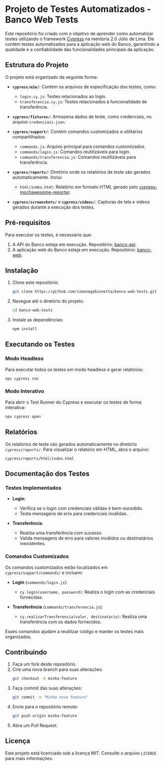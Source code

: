 # Projeto de Testes Automatizados - Banco Web Tests

Este repositório foi criado com o objetivo de aprender como automatizar testes utilizando o framework [Cypress](https://www.cypress.io/) na mentoria 2.0 Júlio de Lima. Ele contém testes automatizados para a aplicação web do Banco, garantindo a qualidade e a confiabilidade das funcionalidades principais da aplicação.

## Estrutura do Projeto

O projeto está organizado da seguinte forma:

- **`cypress/e2e/`**: Contém os arquivos de especificação dos testes, como:
  - `login.cy.js`: Testes relacionados ao login.
  - `transferencia.cy.js`: Testes relacionados à funcionalidade de transferência.

- **`cypress/fixtures/`**: Armazena dados de teste, como credenciais, no arquivo `credenciais.json`.

- **`cypress/support/`**: Contém comandos customizados e utilitários compartilhados:
  - `commands.js`: Arquivo principal para comandos customizados.
  - `commands/login.js`: Comandos reutilizáveis para login.
  - `commands/transferencia.js`: Comandos reutilizáveis para transferência.

- **`cypress/reports/`**: Diretório onde os relatórios de teste são gerados automaticamente. Inclui:
  - `html/index.html`: Relatório em formato HTML gerado pelo [cypress-mochawesome-reporter](https://github.com/cypress-io/cypress-mochawesome-reporter).

- **`cypress/screenshots/`** e **`cypress/videos/`**: Capturas de tela e vídeos gerados durante a execução dos testes.

## Pré-requisitos

Para executar os testes, é necessário que:

1. A API do Banco esteja em execução. Repositório: [banco-api](https://github.com/juliodelimas/banco-api).
2. A aplicação web do Banco esteja em execução. Repositório: [banco-web](https://github.com/juliodelimas/banco-web).

## Instalação

1. Clone este repositório:
   ```bash
   git clone https://github.com/simonegabionetta/banco-web-tests.git
   ```

2. Navegue até o diretório do projeto:
   ```bash
   cd banco-web-tests
   ```

3. Instale as dependências:
   ```bash
   npm install
   ```

## Executando os Testes

### Modo Headless
Para executar todos os testes em modo headless e gerar relatórios:
```bash
npx cypress run
```

### Modo Interativo
Para abrir o Test Runner do Cypress e executar os testes de forma interativa:
```bash
npx cypress open
```

## Relatórios

Os relatórios de teste são gerados automaticamente no diretório `cypress/reports/`. Para visualizar o relatório em HTML, abra o arquivo:
```
cypress/reports/html/index.html
```

## Documentação dos Testes

### Testes Implementados

- **Login**:
  - Verifica se o login com credenciais válidas é bem-sucedido.
  - Testa mensagens de erro para credenciais inválidas.

- **Transferência**:
  - Realiza uma transferência com sucesso.
  - Valida mensagens de erro para valores inválidos ou destinatários inexistentes.

### Comandos Customizados

Os comandos customizados estão localizados em `cypress/support/commands/` e incluem:

- **Login** (`commands/login.js`):
  - `cy.login(username, password)`: Realiza o login com as credenciais fornecidas.

- **Transferência** (`commands/transferencia.js`):
  - `cy.realizarTransferencia(valor, destinatario)`: Realiza uma transferência com os dados fornecidos.

Esses comandos ajudam a reutilizar código e manter os testes mais organizados.

## Contribuindo

1. Faça um fork deste repositório.
2. Crie uma nova branch para suas alterações:
   ```bash
   git checkout -b minha-feature
   ```
3. Faça commit das suas alterações:
   ```bash
   git commit -m "Minha nova feature"
   ```
4. Envie para o repositório remoto:
   ```bash
   git push origin minha-feature
   ```
5. Abra um Pull Request.

## Licença

Este projeto está licenciado sob a licença MIT. Consulte o arquivo `LICENSE` para mais informações.
